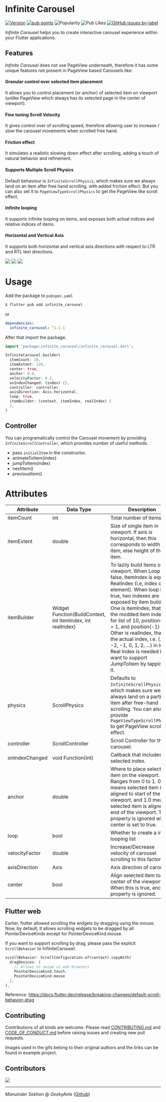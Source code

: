 # Infinite Carousel

[![Version](https://img.shields.io/pub/v/infinite_carousel.svg)](https://pub.dev/packages/infinite_carousel)
[![pub points](https://img.shields.io/pub/points/infinite_carousel)](https://pub.dev/packages/infinite_carousel/score)
![Popularity](https://img.shields.io/pub/popularity/infinite_carousel?label=popularity)
![Pub Likes](https://img.shields.io/pub/likes/infinite_carousel?label=likes)
[![GitHub issues by-label](https://img.shields.io/github/issues/GeekyAnts/infinite-carousel-flutter?label=issues)](https://github.com/GeekyAnts/infinite-carousel-flutter/issues)

_Infinite Carousel_ helps you to create interactive carousel experience within your Flutter applications.

## Features

_Infinite Carousel_ does not use PageView underneath, therefore it has some unique features not present in PageView based Carousels like:

#### Granular control over selected item placement

It allows you to control placement (or anchor) of selected item on viewport (unlike PageView which always has its selected page in the center of viewport).

#### Fine tuning Scroll Velocity

It gives control over of scrolling speed, therefore allowing user to increase / slow the carousel movements when scrolled free hand.

#### Friction effect

It simulates a realistic slowing down effect after scrolling, adding a touch of natural behavior and refinement.

#### Supports Multiple Scroll Physics

Default behaviour is `InfiniteScrollPhysics`, which makes sure we always land on an item after free hand scrolling, with added friction effect. But you can also set it to `PageViewTypeScrollPhysics` to get the PageView like scroll effect.

#### Infinite looping

It supports infinite looping on items, and exposes both actual indices and relative indices of items.

#### Horizontal and Vertical Axis

It supports both horizontal and vertical axis directions with respect to LTR and RTL text directions.

![](https://github.com/GeekyAnts/infinite-carousel-flutter/blob/main/demo/complex.gif?raw=true)
![](https://github.com/GeekyAnts/infinite-carousel-flutter/blob/main/demo/horizontal.gif?raw=true)
![](https://github.com/GeekyAnts/infinite-carousel-flutter/blob/main/demo/vertical.gif?raw=true)

# Usage

Add the package to `pubspec.yaml`

```bash
$ flutter pub add infinite_carousel
```

or

```yaml
dependencies:
  infinite_carousel: ^1.1.1
```

After that import the package.

```dart
import 'package:infinite_carousel/infinite_carousel.dart';
```

```dart
InfiniteCarousel.builder(
  itemCount: 10,
  itemExtent: 120,
  center: true,
  anchor: 0.0,
  velocityFactor: 0.2,
  onIndexChanged: (index) {},
  controller: controller,
  axisDirection: Axis.horizontal,
  loop: true,
  itemBuilder: (context, itemIndex, realIndex) {
  },
)
```

## Controller

You can programatically control the Carousel movement by providing _`InfiniteScrollController`_, which provides number of useful methods.

- pass `initialItem` in the constructor.
- animateToItem(index)
- jumpToItem(index)
- nextItem()
- previousItem()

# Attributes

| Attribute      | Data Type                                                   | Description                                                                                                                                                                                                                                                                                                                                                                                                                                                    | Default Value            |
| -------------- | ----------------------------------------------------------- | -------------------------------------------------------------------------------------------------------------------------------------------------------------------------------------------------------------------------------------------------------------------------------------------------------------------------------------------------------------------------------------------------------------------------------------------------------------- | ------------------------ |
| itemCount      | int                                                         | Total number of items.                                                                                                                                                                                                                                                                                                                                                                                                                                         | Required                 |
| itemExtent     | double                                                      | Size of single item in viewport. If axis is horizontal, then this corresponds to width of item, else height of the item.                                                                                                                                                                                                                                                                                                                                       | Required                 |
| itemBuilder    | Widget Function(BuildContext, int itemIndex, int realIndex) | To lazily build items on the viewport. When Loop is false, ItemIndex is equal to RealIndex (i.e, index of element). When loop is true, two indexes are exposed by item builder. One is itemIndex, that is the modded item index i.e., for list of 10, position(11) = 1, and position(-1) = 9. Other is realIndex, that is the actual index, i.e. (..., -2, -1, 0, 1, 2, ...) in loop. Real Index is needed if you want to support JumpToItem by tapping on it. | Required                 |
| physics        | ScrollPhysics                                               | Defaults to `InfiniteScrollPhysics`, which makes sure we always land on a particular item after free-hand scrolling. You can also provide `PageViewTypeScrollPhysics` to get PageView scroll effect.                                                                                                                                                                                                                                                           | InfiniteScrollPhysics    |
| controller     | ScrollController                                            | Scroll Controller for the carousel.                                                                                                                                                                                                                                                                                                                                                                                                                            | InfiniteScrollController |
| onIndexChanged | void Function(int)                                          | Callback that includes new selected index.                                                                                                                                                                                                                                                                                                                                                                                                                     |                          |
| anchor         | double                                                      | Where to place selected item on the viewport. Ranges from 0 to 1. 0.0 means selected item is aligned to start of the viewport, and 1.0 meaning selected item is aligned to end of the viewport. This property is ignored when center is set to true.                                                                                                                                                                                                           | 0.0                      |
| loop           | bool                                                        | Whether to create a infinite looping list                                                                                                                                                                                                                                                                                                                                                                                                                      | true                     |
| velocityFactor | double                                                      | Increase/Decrease velocity of carousel scrolling to this factor.                                                                                                                                                                                                                                                                                                                                                                                               | 0.2                      |
| axisDirection  | Axis                                                        | Axis direction of carousel.                                                                                                                                                                                                                                                                                                                                                                                                                                    | Axis.horizontal          |
| center         | bool                                                        | Align selected item to center of the viewport. When this is true, anchor property is ignored.                                                                                                                                                                                                                                                                                                                                                                  | true                     |

## Flutter web

Earlier, flutter allowed scrolling the widgets by dragging using the mouse. Now, by default, it allows scrolling widgets to be dragged by all PointerDeviceKinds except for PointerDeviceKind.mouse.

If you want to support scrolling by drag, please pass the explicit `ScrollBehavior` to InfiniteCarousel.

```dart
scrollBehavior: ScrollConfiguration.of(context).copyWith(
  dragDevices: {
    // Allows to swipe in web browsers
    PointerDeviceKind.touch,
    PointerDeviceKind.mouse
  },
),
```

Reference: https://docs.flutter.dev/release/breaking-changes/default-scroll-behavior-drag

## Contributing

Contributions of all kinds are welcome. Please read [CONTRIBUTING.md](CONTRIBUTING.md) and [CODE_OF_CONDUCT.md](.github/CODE_OF_CONDUCT.md) before raising issues and creating new pull requests.

Images used in the gifs belong to their original authors and the links can be found in example project.

## Contributors

<a href="https://github.com/GeekyAnts/infinite-carousel-flutter/graphs/contributors">
  <img src="https://contrib.rocks/image?repo=GeekyAnts/infinite-carousel-flutter" />
</a>

---

_Manuinder Sekhon_ @ _GeekyAnts_ ([Github](https://github.com/ManuSekhon))

